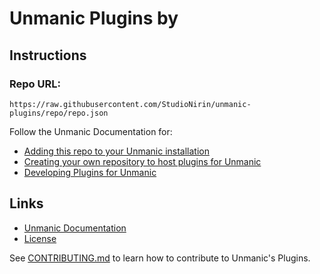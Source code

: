 # Unmanic Plugins by <!-- your name here -->

## Instructions

### Repo URL:
<!-- Replace the below link with your own repo URL (found in the 'repo' git branch) -->
```
https://raw.githubusercontent.com/StudioNirin/unmanic-plugins/repo/repo.json
```


Follow the Unmanic Documentation for:
 - [Adding this repo to your Unmanic installation](http://docs.unmanic.app/docs/plugins/adding_a_custom_plugin_repo/)
 - [Creating your own repository to host plugins for Unmanic](https://docs.unmanic.app/docs/development/plugin_repos/creating_your_own_repo)
 - [Developing Plugins for Unmanic](https://docs.unmanic.app/docs/development/developing_plugins)




## Links

- [Unmanic Documentation](https://docs.unmanic.app/docs/)
- [License](/LICENSE)

See [CONTRIBUTING.md](docs/CONTRIBUTING.md) to learn how to contribute to Unmanic's Plugins.
